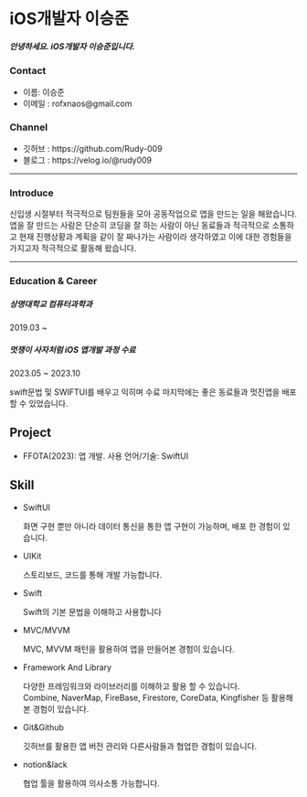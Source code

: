 
<h1> iOS개발자 이승준</h1>

<h5>안녕하세요. iOS개발자 이승준입니다.</h5>

<h3>Contact</h3> 
<ul>
  <li>
    이름: 이승준
  </li>
  <li>
    이메일 : rofxnaos@gmail.com
  </li>
</ul>

<h3>Channel</h3> 
<ul>
  <li>깃허브 : https://github.com/Rudy-009
  </li>
  <li>블로그 : https://velog.io/@rudy009
  </li>
</ul>

---

<h3>Introduce</h3>
<p>
  신입생 시절부터 적극적으로 팀원들을 모아 공동작업으로 앱을 만드는 일을 해왔습니다. 앱을 잘 만드는 사람은 단순히 코딩을 잘 하는 사람이 아닌 동료들과 적극적으로 소통하고 현재 진행상황과 계획을 같이 잘 짜나가는 사람이라 생각하였고 이에 대한 경험들을 가지고자 적극적으로 활동해 왔습니다.
</p>

---

<h3>Education &  Career</h3> 

<h5> 상명대학교 컴퓨터과학과</h5>
<p>2019.03 ~ </p>

<h5>멋쟁이 사자처럼  iOS 앱개발 과정 수료</h5>
<p>2023.05 ~ 2023.10</p>
<p>swift문법 및 SWIFTUI를 배우고 익히며 수료 마지막에는 좋은 동료들과 멋진앱을 배포할 수 있었습니다. </p>

<h2>Project</h2> 
<ul>
  <li>
    FFOTA(2023): 앱 개발. 사용 언어/기술: SwiftUI
  </li>
</ul>


<h2>Skill</h2> 
<ul>
  <li>SwiftUI</li>
  <p>화면 구현 뿐만 아니라 데이터 통신을 통한 앱 구현이 가능하며, 배포 한 경험이 있습니다. 
 </p>
  <li>UIKit</li>
  <p>스토리보드, 코드를 통해 개발 가능합니다.</p>
  <li>Swift</li>
  <p>Swift의 기본 문법을 이해하고 사용합니다</p>
  <li>MVC/MVVM</li>
  <p>MVC, MVVM 패턴을 활용하여 앱을 만들어본 경험이 있습니다.</p>
  <li>Framework And Library</li>
  <p>다양한 프레임워크와 라이브러리를 이해하고 활용 할 수 있습니다.<br>Combine, NaverMap, FireBase, Firestore, CoreData, Kingfisher 등 활용해본 경험이 있습니다.</p>
  <li>Git&Github</li>
  <p>깃허브를 활용한 앱 버전 관리와 다른사람들과 협업한 경험이 있습니다.</p>
  <li>notion&lack</li>
  <p>협업 툴을 활용하여 의사소통 가능합니다.</p>
</ul>
